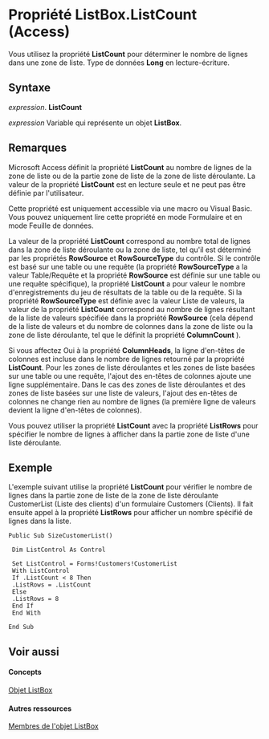 
# Propriété ListBox.ListCount (Access)

Vous utilisez la propriété  **ListCount** pour déterminer le nombre de lignes dans une zone de liste. Type de données **Long** en lecture-écriture.


## Syntaxe

 _expression_. **ListCount**

 _expression_ Variable qui représente un objet **ListBox**.


## Remarques

Microsoft Access définit la propriété  **ListCount** au nombre de lignes de la zone de liste ou de la partie zone de liste de la zone de liste déroulante. La valeur de la propriété **ListCount** est en lecture seule et ne peut pas être définie par l'utilisateur.

Cette propriété est uniquement accessible via une macro ou Visual Basic. Vous pouvez uniquement lire cette propriété en mode Formulaire et en mode Feuille de données.

La valeur de la propriété  **ListCount** correspond au nombre total de lignes dans la zone de liste déroulante ou la zone de liste, tel qu'il est déterminé par les propriétés **RowSource** et **RowSourceType** du contrôle. Si le contrôle est basé sur une table ou une requête (la propriété **RowSourceType** a la valeur Table/Requête et la propriété **RowSource** est définie sur une table ou une requête spécifique), la propriété **ListCount** a pour valeur le nombre d'enregistrements du jeu de résultats de la table ou de la requête. Si la propriété **RowSourceType** est définie avec la valeur Liste de valeurs, la valeur de la propriété **ListCount** correspond au nombre de lignes résultant de la liste de valeurs spécifiée dans la propriété **RowSource** (cela dépend de la liste de valeurs et du nombre de colonnes dans la zone de liste ou la zone de liste déroulante, tel que le définit la propriété **ColumnCount** ).

Si vous affectez Oui à la propriété  **ColumnHeads**, la ligne d'en-têtes de colonnes est incluse dans le nombre de lignes retourné par la propriété **ListCount**. Pour les zones de liste déroulantes et les zones de liste basées sur une table ou une requête, l'ajout des en-têtes de colonnes ajoute une ligne supplémentaire. Dans le cas des zones de liste déroulantes et des zones de liste basées sur une liste de valeurs, l'ajout des en-têtes de colonnes ne change rien au nombre de lignes (la première ligne de valeurs devient la ligne d'en-têtes de colonnes).

Vous pouvez utiliser la propriété  **ListCount** avec la propriété **ListRows** pour spécifier le nombre de lignes à afficher dans la partie zone de liste d'une liste déroulante.


## Exemple

L'exemple suivant utilise la propriété  **ListCount** pour vérifier le nombre de lignes dans la partie zone de liste de la zone de liste déroulante CustomerList (Liste des clients) d'un formulaire Customers (Clients). Il fait ensuite appel à la propriété **ListRows** pour afficher un nombre spécifié de lignes dans la liste.


```
Public Sub SizeCustomerList() 
 
 Dim ListControl As Control 
 
 Set ListControl = Forms!Customers!CustomerList 
 With ListControl 
 If .ListCount < 8 Then 
 .ListRows = .ListCount 
 Else 
 .ListRows = 8 
 End If 
 End With 
 
End Sub
```


## Voir aussi


#### Concepts


[Objet ListBox](6bc00755-34e7-4fc2-8e72-40dae2010dd8.md)
#### Autres ressources


[Membres de l'objet ListBox](d87ad51b-9a46-21f3-f6d6-ef98ea8aaf6d.md)